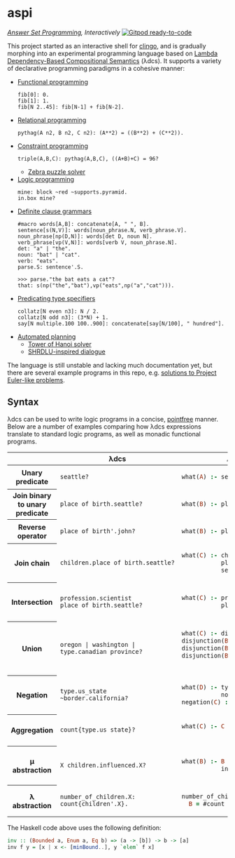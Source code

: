 # aspi
*[Answer Set Programming](https://en.wikipedia.org/wiki/Answer_set_programming), Interactively*
[![Gitpod ready-to-code](https://img.shields.io/badge/Gitpod-ready--to--code-blue?logo=gitpod)](https://gitpod.io/#https://github.com/davidar/aspi)

This project started as an interactive shell for [clingo](https://github.com/potassco/clingo), and is gradually morphing into an experimental programming language based on [Lambda Dependency-Based Compositional Semantics](https://arxiv.org/abs/1309.4408) (λdcs). It supports a variety of declarative programming paradigms in a cohesive manner:

- [Functional programming](https://en.wikipedia.org/wiki/Functional_programming)
  ```
  fib[0]: 0.
  fib[1]: 1.
  fib[N 2..45]: fib[N-1] + fib[N-2].
  ```
- [Relational programming](http://matt.might.net/articles/microkanren/)
  ```
  pythag(A n2, B n2, C n2): (A**2) = ((B**2) + (C**2)).
  ```
- [Constraint programming](https://en.wikipedia.org/wiki/Constraint_programming)
  ```
  triple(A,B,C): pythag(A,B,C), ((A+B)+C) = 96?
  ```
  - [Zebra puzzle solver](test/zebra.log)
- [Logic programming](https://en.wikipedia.org/wiki/Logic_programming)
  ```
  mine: block ~red ~supports.pyramid.
  in.box mine?
  ```
- [Definite clause grammars](https://en.wikipedia.org/wiki/Definite_clause_grammar)
  ```
  #macro words[A,B]: concatenate[A, " ", B].
  sentence[s(N,V)]: words[noun_phrase.N, verb_phrase.V].
  noun_phrase[np(D,N)]: words[det D, noun N].
  verb_phrase[vp(V,N)]: words[verb V, noun_phrase.N].
  det: "a" | "the".
  noun: "bat" | "cat".
  verb: "eats".
  parse.S: sentence'.S.
  ```
  ```
  >>> parse."the bat eats a cat"?
  that: s(np("the","bat"),vp("eats",np("a","cat"))).
  ```
- [Predicating type specifiers](https://www.cs.cmu.edu/Groups/AI/html/cltl/clm/node47.html)
  ```
  collatz[N even n3]: N / 2.
  collatz[N odd n3]: (3*N) + 1.
  say[N multiple.100 100..900]: concatenate[say[N/100], " hundred"].
  ```
- [Automated planning](https://en.wikipedia.org/wiki/Automated_planning_and_scheduling)
  - [Tower of Hanoi solver](test/hanoi.log)
  - [SHRDLU-inspired dialogue](test/shrdlu.log)

The language is still unstable and lacking much documentation yet, but there are several example programs in this repo, e.g. [solutions to Project Euler-like problems](test/euler/).

## Syntax

λdcs can be used to write logic programs in a concise, [pointfree](https://wiki.haskell.org/Pointfree) manner. Below are a number of examples comparing how λdcs expressions translate to standard logic programs, as well as monadic functional programs.

<table>
<thead><tr><th scope="col"></th><th scope="col">λdcs</th><th scope="col">ASP logic program</th><th scope="col">Haskell</th></tr></thead>
<tbody>
<tr><th scope="row">Unary predicate</th>
<td>

```
seattle?
```

</td><td>

```prolog
what(A) :- seattle(A).
```

</td><td>

```haskell
[Seattle]
```

</td></tr>
<tr><th scope="row">Join binary to unary predicate</th>
<td>

```
place_of_birth.seattle?
```

</td><td>

```prolog
what(B) :- place_of_birth(B,A), seattle(A).
```

</td><td>

```haskell
placeOfBirth =<< [Seattle]
```

</td></tr>
<tr><th scope="row">Reverse operator</th>
<td>

```
place_of_birth'.john?
```

</td><td>

```prolog
what(B) :- place_of_birth(A,B), john(A).
```

</td><td>

```haskell
inv placeOfBirth =<< [John]
```

</td></tr>
<tr><th scope="row">Join chain</th>
<td>

```
children.place_of_birth.seattle?
```

</td><td>

```prolog
what(C) :- children(C,B),
           place_of_birth(B,A),
           seattle(A).
```

</td><td>

```haskell
children =<< placeOfBirth =<< [Seattle]
```

</td></tr>
<tr><th scope="row">Intersection</th>
<td>

```
profession.scientist place_of_birth.seattle?
```

</td><td>

```prolog
what(C) :- profession(C,A), scientist(A),
           place_of_birth(C,B), seattle(B).
```

</td><td>

```haskell
[ x | x <- profession =<< [Scientist]
    , x' <- placeOfBirth =<< [Seattle]
    , x == x' ]
```

</td></tr>
<tr><th scope="row">Union</th>
<td>

```
oregon | washington | type.canadian_province?
```

</td><td>

```prolog
what(C) :- disjunction(C).
disjunction(B) :- oregon(B).
disjunction(B) :- washington(B).
disjunction(B) :- type(B,A),
                  canadian_province(A).
```

</td><td>

```haskell
[Oregon] <|> [Washington]
         <|> (type' =<< [CanadianProvince])
```

</td></tr>
<tr><th scope="row">Negation</th>
<td>

```
type.us_state ~border.california?
```

</td><td>

```prolog
what(D) :- type(D,A), us_state(A),
           not negation(D).
negation(C) :- border(C,B), california(B).
```

</td><td>

```haskell
(type' =<< [USState]) \\ (border =<< [California])
```

</td></tr>
<tr><th scope="row">Aggregation</th>
<td>

```
count{type.us_state}?
```

</td><td>

```prolog
what(C) :- C = #count { B : type(B,A),
                            us_state(A) }.
```

</td><td>

```haskell
[length (type' =<< [USState])]
```

</td></tr>
<tr><th scope="row">μ abstraction</th>
<td>

```
X children.influenced.X?
```

</td><td>

```prolog
what(B) :- B = MuX, children(B,A),
           influenced(A,MuX).
```

</td><td>

```haskell
[ x | x <- [minBound..]
    , x' <- children =<< influenced =<< [x]
    , x == x' ]
```

</td></tr>
<tr><th scope="row">λ abstraction</th>
<td>

```
number_of_children.X: count{children'.X}.
```

</td><td>

```prolog
number_of_children(B,MuX) :-
  B = #count { A : children(MuX,A) }.
```

</td><td>

```haskell
numberOfChildren x =
  [length (inv children =<< [x])]
```

</td></tr>
</tbody>
</table>

The Haskell code above uses the following definition:

```haskell
inv :: (Bounded a, Enum a, Eq b) => (a -> [b]) -> b -> [a]
inv f y = [x | x <- [minBound..], y `elem` f x]
```
